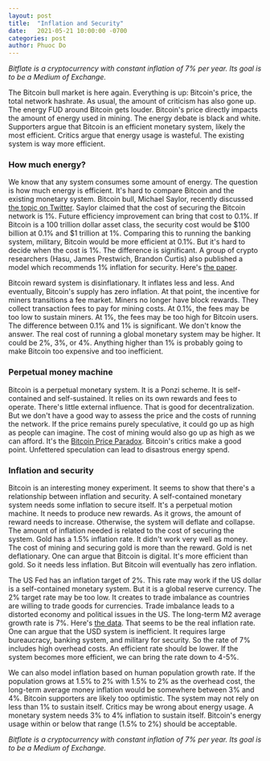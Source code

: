```yaml
---
layout: post
title:  "Inflation and Security"
date:   2021-05-21 10:00:00 -0700
categories: post
author: Phuoc Do
---
```


*Bitflate is a cryptocurrency with constant inflation of 7% per year. Its goal is to be a Medium of Exchange.*

The Bitcoin bull market is here again. Everything is up: Bitcoin's price, the total network hashrate. As usual, the amount of criticism has also gone up. The energy FUD around Bitcoin gets louder. Bitcoin's price directly impacts the amount of energy used in mining. The energy debate is black and white. Supporters argue that Bitcoin is an efficient monetary system, likely the most efficient. Critics argue that energy usage is wasteful. The existing system is way more efficient.

### How much energy?

We know that any system consumes some amount of energy. The question is how much energy is efficient. It's hard to compare Bitcoin and the existing monetary system. Bitcoin bull, Michael Saylor, recently discussed [the topic on Twitter](https://twitter.com/michael_saylor/status/1372194145620611076). Saylor claimed that the cost of securing the Bitcoin network is 1%. Future efficiency improvement can bring that cost to 0.1%. If Bitcoin is a 100 trillion dollar asset class, the security cost would be $100 billion at 0.1% and $1 trillion at 1%. Comparing this to running the banking system, military, Bitcoin would be more efficient at 0.1%. But it's hard to decide when the cost is 1%. The difference is significant. A group of crypto researchers (Hasu, James Prestwich, Brandon Curtis) also published a model which recommends 1% inflation for security. Here's [the paper](https://uncommoncore.co/wp-content/uploads/2019/10/A-model-for-Bitcoins-security-and-the-declining-block-subsidy-v1.02.pdf).

Bitcoin reward system is disinflationary. It inflates less and less. And eventually, Bitcoin's supply has zero inflation. At that point, the incentive for miners transitions a fee market. Miners no longer have block rewards. They collect transaction fees to pay for mining costs. At 0.1%, the fees may be too low to sustain miners. At 1%, the fees may be too high for Bitcoin users. The difference between 0.1% and 1% is significant. We don't know the answer. The real cost of running a global monetary system may be higher. It could be 2%, 3%, or 4%. Anything higher than 1% is probably going to make Bitcoin too expensive and too inefficient.

### Perpetual money machine

Bitcoin is a perpetual monetary system. It is a Ponzi scheme. It is self-contained and self-sustained. It relies on its own rewards and fees to operate. There's little external influence. That is good for decentralization. But we don't have a good way to assess the price and the costs of running the network. If the price remains purely speculative, it could go up as high as people can imagine. The cost of mining would also go up as high as we can afford. It's the [Bitcoin Price Paradox](https://bitflate.org/post/2021/02/05/the-bitcoin-price-paradox.html). Bitcoin's critics make a good point. Unfettered speculation can lead to disastrous energy spend.

### Inflation and security

Bitcoin is an interesting money experiment. It seems to show that there's a relationship between inflation and security. A self-contained monetary system needs some inflation to secure itself. It's a perpetual motion machine. It needs to produce new rewards. As it grows, the amount of reward needs to increase. Otherwise, the system will deflate and collapse. The amount of inflation needed is related to the cost of securing the system. Gold has a 1.5% inflation rate. It didn't work very well as money. The cost of mining and securing gold is more than the reward. Gold is net deflationary. One can argue that Bitcoin is digital. It's more efficient than gold. So it needs less inflation. But Bitcoin will eventually has zero inflation.

The US Fed has an inflation target of 2%. This rate may work if the US dollar is a self-contained monetary system. But it is a global reserve currency. The 2% target rate may be too low. It creates to trade imbalance as countries are willing to trade goods for currencies. Trade imbalance leads to a distorted economy and political issues in the US. The long-term M2 average growth rate is 7%. Here's [the data](https://ycharts.com/indicators/us_m2_money_supply_yoy). That seems to be the real inflation rate. One can argue that the USD system is inefficient. It requires large bureaucracy, banking system, and military for security. So the rate of 7% includes high overhead costs. An efficient rate should be lower. If the system becomes more efficient, we can bring the rate down to 4-5%.

We can also model inflation based on human population growth rate. If the population grows at 1.5% to 2% with 1.5% to 2% as the overhead cost, the long-term average money inflation would be somewhere between 3% and 4%. Bitcoin supporters are likely too optimistic. The system may not rely on less than 1% to sustain itself. Critics may be wrong about energy usage. A monetary system needs 3% to 4% inflation to sustain itself. Bitcoin's energy usage within or below that range (1.5% to 2%) should be acceptable.

*Bitflate is a cryptocurrency with constant inflation of 7% per year. Its goal is to be a Medium of Exchange.*